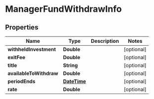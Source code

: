 
# ManagerFundWithdrawInfo

## Properties
Name | Type | Description | Notes
------------ | ------------- | ------------- | -------------
**withheldInvestment** | **Double** |  |  [optional]
**exitFee** | **Double** |  |  [optional]
**title** | **String** |  |  [optional]
**availableToWithdraw** | **Double** |  |  [optional]
**periodEnds** | [**DateTime**](DateTime.md) |  |  [optional]
**rate** | **Double** |  |  [optional]



